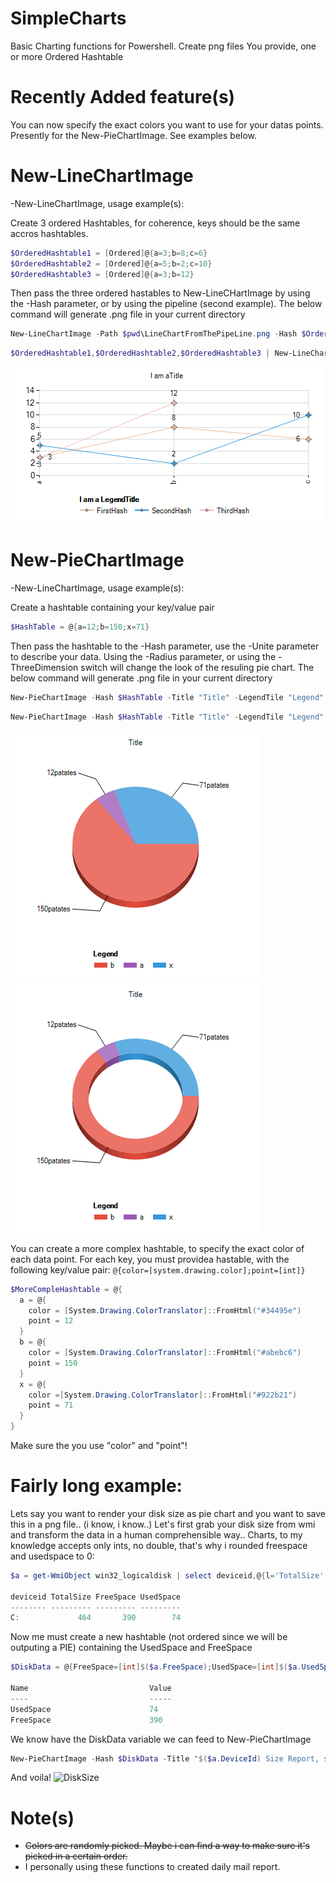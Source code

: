 # SimpleCharts
Basic Charting functions for Powershell.
Create png files
You provide, one or more Ordered Hashtable

# Recently Added feature(s)
You can now specify the exact colors you want to use for your datas points. Presently for the New-PieChartImage. See examples below.

# New-LineChartImage
-New-LineChartImage, usage example(s):

Create 3 ordered Hashtables, for coherence, keys should be the same accros hashtables.
```powershell
$OrderedHashtable1 = [Ordered]@{a=3;b=8;c=6}
$OrderedHashtable2 = [Ordered]@{a=5;b=2;c=10}
$OrderedHashtable3 = [Ordered]@{a=3;b=12}
```
Then pass the three ordered hastables to New-LineCHartImage by using the -Hash parameter, or by using the pipeline (second example). The below command will generate .png file in your current directory
```powershell
New-LineChartImage -Path $pwd\LineChartFromThePipeLine.png -Hash $OrderedHashtable1,$OrderedHashtable2,$OrderedHashtable3 -Title 'I am a Title' -Legend -LegendTitle 'I am a LegendTitle' -LegendText 'FirstHash','SecondHash','ThirdHash'
```
```powershell
$OrderedHashtable1,$OrderedHashtable2,$OrderedHashtable3 | New-LineChartImage -Path $pwd\LineChartFromThePipeLine.png -Title 'I am a Title' -Legend -LegendTitle 'I am a LegendTitle' -LegendText 'FirstHash','SecondHash','ThirdHash'
```

![Image of New-LineChartImage](https://github.com/LxLeChat/Invoke-Charts/blob/master/LineChartFromThePipeLine.png)


# New-PieChartImage
-New-LineChartImage, usage example(s):

Create a hashtable containing your key/value pair
```powershell
$HashTable = @{a=12;b=150;x=71}
```

Then pass the hashtable to the -Hash parameter, use the -Unite parameter to describe your data. Using the -Radius parameter, or using the -ThreeDimension switch will change the look of the resuling pie chart. The below command will generate .png file in your current directory
```powershell
New-PieChartImage -Hash $HashTable -Title "Title" -LegendTile "Legend" -Path $PWD\PieChartExample1.png -Unite 'patates' -ThreeDimension -Radius 99
```
```powershell
New-PieChartImage -Hash $HashTable -Title "Title" -LegendTile "Legend" -Path $PWD\PieChartExample2.png -Unite 'patates' -ThreeDimension -Radius 25
```

![Image of New-LineChartImage](https://github.com/LxLeChat/Invoke-Charts/blob/master/PieChartExample1.png)
![Image of New-LineChartImage](https://github.com/LxLeChat/Invoke-Charts/blob/master/PieChartExample2.png)

You can create a more complex hashtable, to specify the exact color of each data point. For each key, you must providea hastable, with the following key/value pair: ```@{color=[system.drawing.color];point=[int]}```
```powershell
$MoreCompleHashtable = @{
  a = @{
    color = [System.Drawing.ColorTranslator]::FromHtml("#34495e")
    point = 12
  }
  b = @{
    color = [System.Drawing.ColorTranslator]::FromHtml("#abebc6")
    point = 150
  }
  x = @{
    color =[System.Drawing.ColorTranslator]::FromHtml("#922b21")
    point = 71
  }
}
```
Make sure the you use "color" and "point"!

# Fairly long example:
Lets say you want to render your disk size as pie chart and you want to save this in a png file.. (i know, i know..)
Let's first grab your disk size from wmi and transform the data in a human comprehensible way.. Charts, to my knowledge accepts only ints, no double, that's why i rounded freespace and usedspace to 0:
```powershell
$a = get-WmiObject win32_logicaldisk | select deviceid,@{l='TotalSize';e={[Math]::Round($($_.size/1GB),0)}},@{l='FreeSpace';e={[Math]::Round($($_.freespace/1GB),0)}},@{l='UsedSpace';e={[Math]::Round((($_.size-$_.freespace)/1gb),0)}}

deviceid TotalSize FreeSpace UsedSpace
-------- --------- --------- ---------
C:             464       390        74
```
Now me must create a new hashtable (not ordered since we will be outputing a PIE) containing the UsedSpace and FreeSpace
```powershell
$DiskData = @{FreeSpace=[int]$($a.FreeSpace);UsedSpace=[int]$($a.UsedSpace)}

Name                           Value                               
----                           -----                               
UsedSpace                      74                              
FreeSpace                      390
```
We know have the DiskData variable we can feed to New-PieChartImage
```powershell
New-PieChartImage -Hash $DiskData -Title "$($a.DeviceId) Size Report, size: $($a.TotalSize) GB" -Unite ' Gb' -Path $PWD\disk_c.png -Radius 99
```
And voila!
![DiskSize](https://github.com/LxLeChat/SimpleCharts/blob/master/disk_c.png)

# Note(s)
- ~~Colors are randomly picked. Maybe i can find a way to make sure it's picked in a certain order.~~
- I personally using these functions to created daily mail report.
